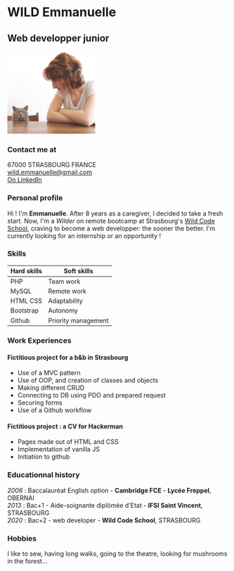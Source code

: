 # WILD Emmanuelle
## Web developper junior

<img src="wild-emmanuelle.jpg" alt="wild emmanuelle" width="200"/>  


### Contact me at
67000 STRASBOURG FRANCE  
wild.emmanuelle@gmail.com  
[On LinkedIn](https://www.linkedin.com/in/wild-emmanuelle-webdev "linkedin profile")  


### Personal profile
Hi ! I'm **Emmanuelle**. After 8 years as a caregiver, I decided to take a fresh start. Now, I'm a _Wilder_ on remote bootcamp at Strasbourg's [Wild Code School](https://www.wildcodeschool.com/fr-FR/campus/strasbourg "Strasbourg Wild Code School HomePage"), craving to become a web developper: the sooner the better.
I'm currently looking for an internship or an opportunity !

### Skills
| Hard skills | Soft skills |
|-------------|-------------|
| PHP         | Team  work  |
| MySQL       | Remote work |
| HTML CSS    | Adaptability |
| Bootstrap   | Autonomy    |
| Github      | Priority management |

### Work Experiences
#### Fictitious project for a b&b in Strasbourg
* Use of a MVC pattern
* Use of OOP, and creation of classes and objects
* Making different CRUD
* Connecting to DB using PDO and prepared request
* Securing forms
* Use of a Github workflow

#### Fictitious project : a CV for Hackerman
* Pages made out of HTML and CSS
* Implementation of vanilla JS 
* Initiation to github


### Educationnal history
_2006_ : Baccalauréat English option - **Cambridge FCE** - **Lycée Freppel**, OBERNAI  
_2013_ : Bac+1 - Aide-soignante diplômée d'Etat - **IFSI Saint Vincent**, STRASBOURG  
_2020_ : Bac+2 - web developer - **Wild Code School**, STRASBOURG


### Hobbies
I like to sew, having long walks, going to the theatre, looking for mushrooms in the forest...
